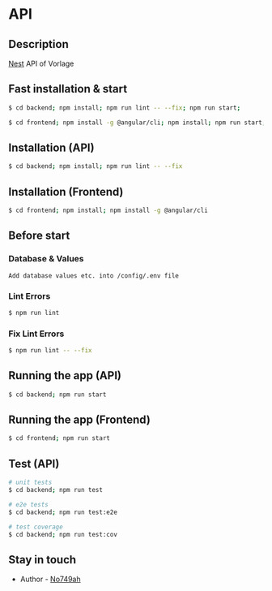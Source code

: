 # API

## Description

[Nest](https://github.com/nestjs/nest) API of Vorlage

## Fast installation & start

```bash
$ cd backend; npm install; npm run lint -- --fix; npm run start;
```
```bash
$ cd frontend; npm install -g @angular/cli; npm install; npm run start;
```

## Installation (API)

```bash
$ cd backend; npm install; npm run lint -- --fix
```

## Installation (Frontend)

```bash
$ cd frontend; npm install; npm install -g @angular/cli
```

## Before start

### Database & Values
```
Add database values etc. into /config/.env file
```

### Lint Errors
```bash
$ npm run lint
```
### Fix Lint Errors
```bash
$ npm run lint -- --fix
```

## Running the app (API)

```bash
$ cd backend; npm run start
```

## Running the app (Frontend)

```bash
$ cd frontend; npm run start
```

## Test (API)

```bash
# unit tests
$ cd backend; npm run test
```
```bash
# e2e tests
$ cd backend; npm run test:e2e
```
```bash
# test coverage
$ cd backend; npm run test:cov
```


## Stay in touch

- Author - [No749ah](https://no749ah.com)